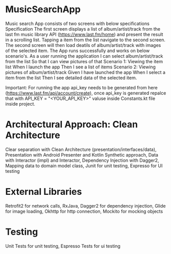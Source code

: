 # MusicSearchApp
Music search App consists of two screens with below specifications Specification The first screen displays a list of album/artist/track from the last fm music library API (https://www.last.fm/home) and present the result in a scrolling list. Tapping a item from the list navigate to the second screen. The second screen will then load deatils of album/artist/track with images of the selected item. The App runs successfully and works on below scenario's.
As a user running the application I can select album/artist/track from the list So that I can view pictures of that 
Scenario 1: Viewing the item list When I launch the app Then I see a list of items 
Scenario 2: Viewing pictures of album/artist/track Given I have launched the app When I select a item from the list Then I see detailed data of the selected item.

Important: For running the app api_key needs to be generated from here (https://www.last.fm/api/account/create), once api_key is generated repalce that with API_KEY = "<YOUR_API_KEY>" valuse inside Constants.kt file inside project.
 
# Architectural Approach: Clean Architecture
Clear separation with Clean Architecture (presentation/interfaces/data),
Presentation with Android Presenter and Kotlin Synthetic approach,
Data with Interactor (impl) and Interactor,
Dependency Injection with Dagger2,
Mapping data to domain model class,
Junit for unit testing,
Expresso for UI testing

# External Libraries
Retrofit2 for network calls,
RxJava,
Dagger2 for dependency injection,
Glide for image loading,
Okhttp for http connection,
Mockito for mocking objects

# Testing
Unit Tests for unit testing,
Espresso Tests for ui testing

